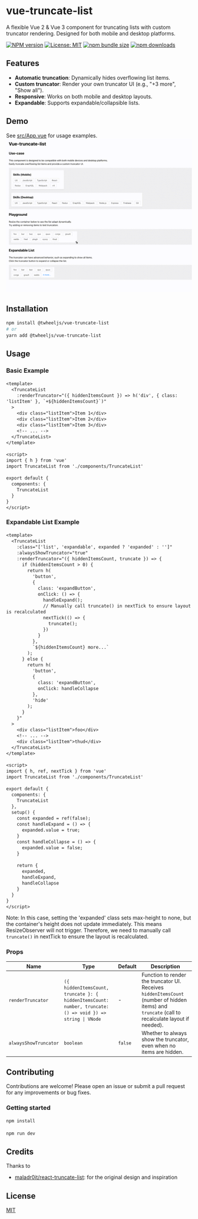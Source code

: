 # vue-truncate-list

A flexible Vue 2 & Vue 3 component for truncating lists with custom truncator rendering. Designed for both mobile and desktop platforms.

[![NPM version](https://img.shields.io/npm/v/@twheeljs/vue-truncate-list.svg?style=flat)](https://www.npmjs.com/package/@twheeljs/vue-truncate-list)
[![License: MIT](https://img.shields.io/badge/License-MIT-yellow.svg)](./LICENSE)
[![npm bundle size](https://img.shields.io/bundlephobia/minzip/@twheeljs/vue-truncate-list?label=size)](https://bundlephobia.com/package/@twheeljs/vue-truncate-list)
[![npm downloads](https://img.shields.io/npm/dm/@twheeljs/vue-truncate-list.svg?label=downloads)](https://www.npmjs.com/package/@twheeljs/vue-truncate-list)

## Features

- **Automatic truncation**: Dynamically hides overflowing list items.
- **Custom truncator**: Render your own truncator UI (e.g., "+3 more", "Show all").
- **Responsive**: Works on both mobile and desktop layouts.
- **Expandable**: Supports expandable/collapsible lists.

## Demo

See [src/App.vue](src/App.vue) for usage examples.
![demo](./docs/demo.gif)

## Installation

```sh
npm install @twheeljs/vue-truncate-list
# or
yarn add @twheeljs/vue-truncate-list
```

## Usage

### Basic Example

```vue
<template>
  <TruncateList
    :renderTruncator="({ hiddenItemsCount }) => h('div', { class: 'listItem' }, `+${hiddenItemsCount}`)"
  >
    <div class="listItem">Item 1</div>
    <div class="listItem">Item 2</div>
    <div class="listItem">Item 3</div>
    <!-- ... -->
  </TruncateList>
</template>

<script>
import { h } from 'vue'
import TruncateList from './components/TruncateList'

export default {
  components: {
    TruncateList
  }
}
</script>
```

### Expandable List Example

```vue
<template>
  <TruncateList 
    :class="['list', 'expandable', expanded ? 'expanded' : '']" 
    :alwaysShowTruncator="true"
    :renderTruncator="({ hiddenItemsCount, truncate }) => {
      if (hiddenItemsCount > 0) {
        return h(
          'button',
          {
            class: 'expandButton',
            onClick: () => {
              handleExpand();
              // Manually call truncate() in nextTick to ensure layout is recalculated
              nextTick(() => {
                truncate();
              })
            }
          },
          `${hiddenItemsCount} more...`
        );
      } else {
        return h(
          'button',
          {
            class: 'expandButton',
            onClick: handleCollapse
          },
          'hide'
        );
      }
    }"
  >
    <div class="listItem">foo</div>
    <!-- ... -->
    <div class="listItem">thud</div>
  </TruncateList>
</template>

<script>
import { h, ref, nextTick } from 'vue'
import TruncateList from './components/TruncateList'

export default {
  components: {
    TruncateList
  },
  setup() {
    const expanded = ref(false);
    const handleExpand = () => {
      expanded.value = true;
    }
    const handleCollapse = () => {
      expanded.value = false;
    }

    return {
      expanded,
      handleExpand,
      handleCollapse
    }
  }
}
</script>
```

Note: In this case, setting the 'expanded' class sets max-height to none, but the container's height does not update immediately. This means ResizeObserver will not trigger.
Therefore, we need to manually call `truncate()` in nextTick to ensure the layout is recalculated.

### Props

| Name                  | Type                                                                                                      | Default | Description                                                                                                                                      |
|-----------------------|-----------------------------------------------------------------------------------------------------------|---------|--------------------------------------------------------------------------------------------------------------------------------------------------|
| `renderTruncator`     | `({ hiddenItemsCount, truncate }: { hiddenItemsCount: number, truncate: () => void }) => string \| VNode` | -       | Function to render the truncator UI. Receives `hiddenItemsCount` (number of hidden items) and `truncate` (call to recalculate layout if needed). |
| `alwaysShowTruncator` | `boolean`                                                                                                 | `false` | Whether to always show the truncator, even when no items are hidden.                                                                             |


## Contributing

Contributions are welcome! Please open an issue or submit a pull request for any improvements or bug fixes.

### Getting started
```sh
npm install

npm run dev
```

## Credits

Thanks to
- [maladr0it/react-truncate-list](https://github.com/maladr0it/react-truncate-list): for the original design and inspiration

## License

[MIT](./LICENSE)